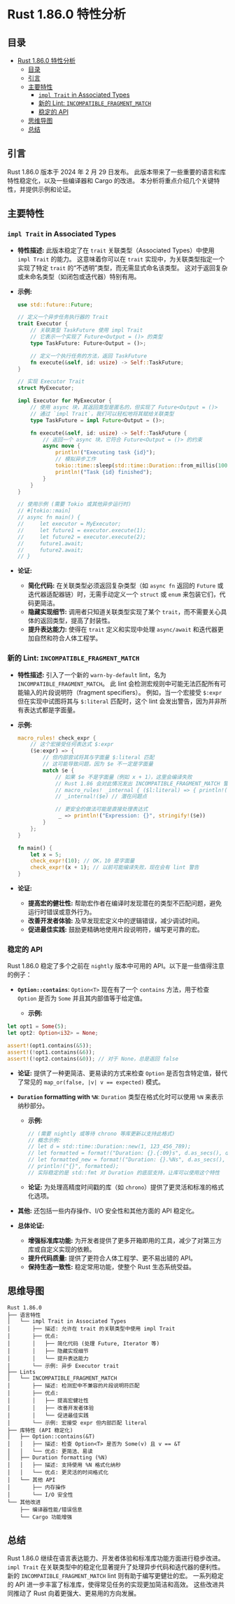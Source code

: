 # Rust 1.86.0 特性分析

## 目录

- [Rust 1.86.0 特性分析](#rust-1860-特性分析)
  - [目录](#目录)
  - [引言](#引言)
  - [主要特性](#主要特性)
    - [`impl Trait` in Associated Types](#impl-trait-in-associated-types)
    - [新的 Lint: `INCOMPATIBLE_FRAGMENT_MATCH`](#新的-lint-incompatible_fragment_match)
    - [稳定的 API](#稳定的-api)
  - [思维导图](#思维导图)
  - [总结](#总结)

## 引言

Rust 1.86.0 版本于 2024 年 2 月 29 日发布。
此版本带来了一些重要的语言和库特性稳定化，以及一些编译器和 Cargo 的改进。
本分析将重点介绍几个关键特性，并提供示例和论证。

## 主要特性

### `impl Trait` in Associated Types

- **特性描述:**
    此版本稳定了在 `trait` 关联类型（Associated Types）中使用 `impl Trait` 的能力。
    这意味着你可以在 `trait` 实现中，为关联类型指定一个实现了特定 `trait` 的“不透明”类型，而无需显式命名该类型。
    这对于返回复杂或未命名类型（如闭包或迭代器）特别有用。

- **示例:**

    ```rust
    use std::future::Future;

    // 定义一个异步任务执行器的 Trait
    trait Executor {
        // 关联类型 TaskFuture 使用 impl Trait
        // 它表示一个实现了 Future<Output = ()> 的类型
        type TaskFuture: Future<Output = ()>;

        // 定义一个执行任务的方法，返回 TaskFuture
        fn execute(&self, id: usize) -> Self::TaskFuture;
    }

    // 实现 Executor Trait
    struct MyExecutor;

    impl Executor for MyExecutor {
        // 使用 async 块，其返回类型是匿名的，但实现了 Future<Output = ()>
        // 通过 `impl Trait`，我们可以轻松地将其赋给关联类型
        type TaskFuture = impl Future<Output = ()>;

        fn execute(&self, id: usize) -> Self::TaskFuture {
            // 返回一个 async 块，它符合 Future<Output = ()> 的约束
            async move {
                println!("Executing task {id}");
                // 模拟异步工作
                tokio::time::sleep(std::time::Duration::from_millis(100)).await;
                println!("Task {id} finished");
            }
        }
    }

    // 使用示例 (需要 Tokio 或其他异步运行时)
    // #[tokio::main]
    // async fn main() {
    //     let executor = MyExecutor;
    //     let future1 = executor.execute(1);
    //     let future2 = executor.execute(2);
    //     future1.await;
    //     future2.await;
    // }
    ```

- **论证:**
  - **简化代码:** 在关联类型必须返回复杂类型（如 `async fn` 返回的 `Future` 或迭代器适配器链）时，无需手动定义一个 `struct` 或 `enum` 来包装它们，代码更简洁。
  - **隐藏实现细节:** 调用者只知道关联类型实现了某个 `trait`，而不需要关心具体的返回类型，提高了封装性。
  - **提升表达能力:** 使得在 `trait` 定义和实现中处理 `async/await` 和迭代器更加自然和符合人体工程学。

### 新的 Lint: `INCOMPATIBLE_FRAGMENT_MATCH`

- **特性描述:**
    引入了一个新的 `warn-by-default` lint，名为 `INCOMPATIBLE_FRAGMENT_MATCH`。
    此 lint 会检测宏规则中可能无法匹配所有可能输入的片段说明符（fragment specifiers）。
    例如，当一个宏接受 `$:expr` 但在实现中试图将其与 `$:literal` 匹配时，这个 lint 会发出警告，因为并非所有表达式都是字面量。

- **示例:**

    ```rust
    macro_rules! check_expr {
        // 这个宏接受任何表达式 $:expr
        ($e:expr) => {
            // 但内部尝试将其与字面量 $:literal 匹配
            // 这可能导致问题，因为 $e 不一定是字面量
            match $e {
                // 如果 $e 不是字面量（例如 x + 1），这里会编译失败
                // Rust 1.86 会对此情况发出 INCOMPATIBLE_FRAGMENT_MATCH 警告
                // macro_rules! _internal { ($l:literal) => { println!("Literal: {}", $l); } }
                // _internal!($e) // 潜在问题点

                // 更安全的做法可能是直接处理表达式
                 _ => println!("Expression: {}", stringify!($e))
            }
        };
    }

    fn main() {
        let x = 5;
        check_expr!(10); // OK，10 是字面量
        check_expr!(x + 1); // 以前可能编译失败，现在会有 lint 警告
    }
    ```

- **论证:**
  - **提高宏的健壮性:** 帮助宏作者在编译时发现潜在的类型不匹配问题，避免运行时错误或意外行为。
  - **改善开发者体验:** 及早发现宏定义中的逻辑错误，减少调试时间。
  - **促进最佳实践:** 鼓励更精确地使用片段说明符，编写更可靠的宏。

### 稳定的 API

Rust 1.86.0 稳定了多个之前在 `nightly` 版本中可用的 API。以下是一些值得注意的例子：

- **`Option::contains`**: `Option<T>` 现在有了一个 `contains` 方法，用于检查 `Option` 是否为 `Some` 并且其内部值等于给定值。

  - **示例:**

```rust
let opt1 = Some(5);
let opt2: Option<i32> = None;

assert!(opt1.contains(&5));
assert!(!opt1.contains(&6));
assert!(!opt2.contains(&0)); // 对于 None，总是返回 false
```

- **论证:** 提供了一种更简洁、更易读的方式来检查 `Option` 是否包含特定值，替代了常见的 `map_or(false, |v| v == expected)` 模式。

- **`Duration` formatting with `%N`**: `Duration` 类型在格式化时可以使用 `%N` 来表示纳秒部分。

  - **示例:**

    ```rust
    // (需要 nightly 或等待 chrono 等库更新以支持此格式)
    // 概念示例:
    // let d = std::time::Duration::new(1, 123_456_789);
    // let formatted = format!("Duration: {}.{:09}s", d.as_secs(), d.subsec_nanos()); // 旧方式
    // let formatted_new = format!("Duration: {}.%Ns", d.as_secs(), d.subsec_nanos()); // 概念上的新方式 (具体实现依赖库)
    // println!("{}", formatted);
    // 实际稳定的是 std::fmt 对 Duration 的底层支持，让库可以使用这个特性
    ```

  - **论证:** 为处理高精度时间戳的库（如 `chrono`）提供了更灵活和标准的格式化选项。

- **其他:** 还包括一些内存操作、I/O 安全性和其他方面的 API 稳定化。

- **总体论证:**
  - **增强标准库功能:** 为开发者提供了更多开箱即用的工具，减少了对第三方库或自定义实现的依赖。
  - **提升代码质量:** 提供了更符合人体工程学、更不易出错的 API。
  - **保持生态一致性:** 稳定常用功能，使整个 Rust 生态系统受益。

## 思维导图

```text
Rust 1.86.0
├── 语言特性
│   └── impl Trait in Associated Types
│       ├── 描述: 允许在 trait 的关联类型中使用 impl Trait
│       ├── 优点:
│       │   ├── 简化代码 (处理 Future, Iterator 等)
│       │   ├── 隐藏实现细节
│       │   └── 提升表达能力
│       └── 示例: 异步 Executor trait
├── Lints
│   └── INCOMPATIBLE_FRAGMENT_MATCH
│       ├── 描述: 检测宏中不兼容的片段说明符匹配
│       ├── 优点:
│       │   ├── 提高宏健壮性
│       │   ├── 改善开发者体验
│       │   └── 促进最佳实践
│       └── 示例: 宏接受 expr 但内部匹配 literal
├── 库特性 (API 稳定化)
│   ├── Option::contains(&T)
│   │   ├── 描述: 检查 Option<T> 是否为 Some(v) 且 v == &T
│   │   └── 优点: 更简洁、易读
│   ├── Duration formatting (%N)
│   │   ├── 描述: 支持使用 %N 格式化纳秒
│   │   └── 优点: 更灵活的时间格式化
│   └── 其他 API
│       ├── 内存操作
│       └── I/O 安全性
└── 其他改进
    ├── 编译器性能/错误信息
    └── Cargo 功能增强
```

## 总结

Rust 1.86.0 继续在语言表达能力、开发者体验和标准库功能方面进行稳步改进。
`impl Trait` 在关联类型中的稳定化显著提升了处理异步代码和迭代器的便利性。
新的 `INCOMPATIBLE_FRAGMENT_MATCH` lint 则有助于编写更健壮的宏。
一系列稳定的 API 进一步丰富了标准库，使得常见任务的实现更加简洁和高效。
这些改进共同推动了 Rust 向着更强大、更易用的方向发展。

